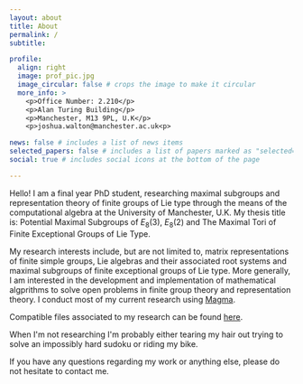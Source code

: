 ```yaml
---
layout: about
title: About
permalink: /
subtitle: 

profile:
  align: right
  image: prof_pic.jpg
  image_circular: false # crops the image to make it circular
  more_info: >
    <p>Office Number: 2.210</p>
    <p>Alan Turing Building</p>
    <p>Manchester, M13 9PL, U.K</p>
    <p>joshua.walton@manchester.ac.uk<p>

news: false # includes a list of news items
selected_papers: false # includes a list of papers marked as "selected={true}"
social: true # includes social icons at the bottom of the page

---
```


Hello! I am a final year PhD student, researching maximal subgroups and representation theory of finite groups of Lie type through the means of the computational algebra at the University of Manchester, U.K. My thesis title is: Potential Maximal Subgroups of $E_8(3)$, $E_8(2)$ and The Maximal Tori of Finite Exceptional Groups of Lie Type.

My research interests include, but are not limited to, matrix representations of finite simple groups, Lie algebras and their associated root systems and maximal subgroups of finite exceptional groups of Lie type. More generally, I am interested in the development and implementation of mathematical algprithms to solve open problems in finite group theory and representation theory. I conduct most of my current research using <a href='https://magma.maths.usyd.edu.au/magma/'>Magma</a>.

Compatible files associated to my research can be found <a href='https://joshjwalton.github.io/projects/'>here</a>.

When I'm not researching I'm probably either tearing my hair out trying to solve an impossibly hard sudoku or riding my bike.

If you have any questions regarding my work or anything else, please do not hesitate to contact me.






